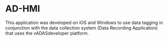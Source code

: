# AD-HMI
This application was developed on iOS and Windows to use data tagging in conjunction with the data collection system (Data Recording Application) that uses the vADASdeveloper platform.
